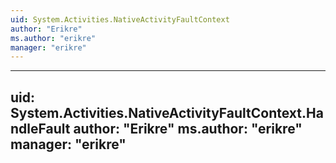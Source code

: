 ```yaml
---
uid: System.Activities.NativeActivityFaultContext
author: "Erikre"
ms.author: "erikre"
manager: "erikre"
---
```


---
uid: System.Activities.NativeActivityFaultContext.HandleFault
author: "Erikre"
ms.author: "erikre"
manager: "erikre"
---
